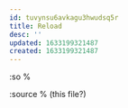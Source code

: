 ```yaml
---
id: tuvynsu6avkagu3hwudsq5r
title: Reload
desc: ''
updated: 1633199321487
created: 1633199321487
---
```


:so %

:source % (this file?)
